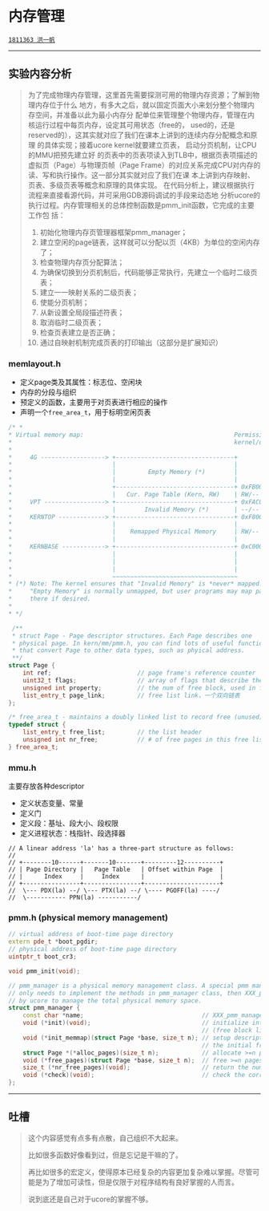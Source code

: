 # 内存管理
[`1811363 洪一帆`]()

***
## 实验内容分析

>为了完成物理内存管理，这里首先需要探测可用的物理内存资源；了解到物理内存位于什么
地方，有多大之后，就以固定页面大小来划分整个物理内存空间，并准备以此为最小内存分
配单位来管理整个物理内存，管理在内核运行过程中每页内存，设定其可用状态（free的，
used的，还是reserved的），这其实就对应了我们在课本上讲到的连续内存分配概念和原理
的具体实现；接着ucore
kernel就要建立页表，
启动分页机制，让CPU的MMU把预先建立好
的页表中的页表项读入到TLB中，根据页表项描述的虚拟页（Page）与物理页帧（Page
Frame）的对应关系完成CPU对内存的读、写和执行操作。这一部分其实就对应了我们在课
本上讲到内存映射、页表、多级页表等概念和原理的具体实现。
在代码分析上，建议根据执行流程来直接看源代码，并可采用GDB源码调试的手段来动态地
分析ucore的执行过程。内存管理相关的总体控制函数是pmm_init函数，它完成的主要工作包
括：
>1. 初始化物理内存页管理器框架pmm_manager；
>2. 建立空闲的page链表，这样就可以分配以页（4KB）为单位的空闲内存了；
>3. 检查物理内存页分配算法；
>4. 为确保切换到分页机制后，代码能够正常执行，先建立一个临时二级页表；
>5. 建立一一映射关系的二级页表；
>6. 使能分页机制；
>7. 从新设置全局段描述符表；
>8. 取消临时二级页表；
>9. 检查页表建立是否正确；
>10. 通过自映射机制完成页表的打印输出（这部分是扩展知识）

### memlayout.h

- 定义page类及其属性：标志位、空闲块
- 内存的分段与组织
- 预定义的函数，主要用于对页表进行相应的操作
- 声明一个`free_area_t`，用于标明空闲页表
```c++
/* *
* Virtual memory map:                                          Permissions
*                                                              kernel/user
*
*     4G ------------------> +---------------------------------+
*                            |                                 |
*                            |         Empty Memory (*)        |
*                            |                                 |
*                            +---------------------------------+ 0xFB000000
*                            |   Cur. Page Table (Kern, RW)    | RW/-- PTSIZE
*     VPT -----------------> +---------------------------------+ 0xFAC00000
*                            |        Invalid Memory (*)       | --/--
*     KERNTOP -------------> +---------------------------------+ 0xF8000000
*                            |                                 |
*                            |    Remapped Physical Memory     | RW/-- KMEMSIZE
*                            |                                 |
*     KERNBASE ------------> +---------------------------------+ 0xC0000000
*                            |                                 |
*                            |                                 |
*                            |                                 |
*                            ~~~~~~~~~~~~~~~~~~~~~~~~~~~~~~~~~~~
* (*) Note: The kernel ensures that "Invalid Memory" is *never* mapped.
*     "Empty Memory" is normally unmapped, but user programs may map pages
*     there if desired.
*
* */

 /**
 * struct Page - Page descriptor structures. Each Page describes one
 * physical page. In kern/mm/pmm.h, you can find lots of useful functions
 * that convert Page to other data types, such as phyical address.
 **/
struct Page {
    int ref;                        // page frame's reference counter
    uint32_t flags;                 // array of flags that describe the status of the page frame
    unsigned int property;          // the num of free block, used in first fit pm manager
    list_entry_t page_link;         // free list link，一个双向链表
};

/* free_area_t - maintains a doubly linked list to record free (unused) pages */
typedef struct {
    list_entry_t free_list;         // the list header
    unsigned int nr_free;           // # of free pages in this free list
} free_area_t;
```

### mmu.h
主要存放各种descriptor

- 定义状态变量、常量
- 定义门
- 定义段：基址、段大小、段权限
- 定义进程状态：栈指针、段选择器
```
// A linear address 'la' has a three-part structure as follows:
//
// +--------10------+-------10-------+---------12----------+
// | Page Directory |   Page Table   | Offset within Page  |
// |      Index     |     Index      |                     |
// +----------------+----------------+---------------------+
//  \--- PDX(la) --/ \--- PTX(la) --/ \---- PGOFF(la) ----/
//  \----------- PPN(la) -----------/
```


### pmm.h (physical memory management)


```c++
// virtual address of boot-time page directory
extern pde_t *boot_pgdir;
// physical address of boot-time page directory
uintptr_t boot_cr3;

void pmm_init(void);

// pmm_manager is a physical memory management class. A special pmm manager - XXX_pmm_manager
// only needs to implement the methods in pmm_manager class, then XXX_pmm_manager can be used
// by ucore to manage the total physical memory space.
struct pmm_manager {
    const char *name;                                 // XXX_pmm_manager's name
    void (*init)(void);                               // initialize internal description&management data structure
                                                      // (free block list, number of free block) of XXX_pmm_manager 
    void (*init_memmap)(struct Page *base, size_t n); // setup description&management data structcure according to
                                                      // the initial free physical memory space 
    struct Page *(*alloc_pages)(size_t n);            // allocate >=n pages, depend on the allocation algorithm 
    void (*free_pages)(struct Page *base, size_t n);  // free >=n pages with "base" addr of Page descriptor structures(memlayout.h)
    size_t (*nr_free_pages)(void);                    // return the number of free pages 
    void (*check)(void);                              // check the correctness of XXX_pmm_manager ，用来编写测试函数
};
```

***
## 吐槽

>这个内容感觉有点多有点散，自己组织不大起来。
>
>比如很多函数好像看到过，但是忘记是干嘛的了。
>
>再比如很多的宏定义，使得原本已经复杂的内容更加复杂难以掌握。尽管可能是为了增加可读性，但是仅限于对程序结构有良好掌握的人而言。
>
>说到底还是自己对于ucore的掌握不够。